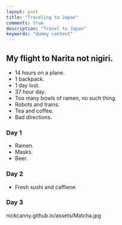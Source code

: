 ```yaml
---
layout: post
title: "Traveling to Japan"
comments: true
description: "Travel to Japan"
keywords: "dummy content"
---
```


## My flight to Narita not nigiri.
* 14 hours on a plane.
* 1 backpack.
* 1 day lost.
* 37 hour day.
* Too many bowls of ramen, no such thing.
* Robots and trains.
* Tea and coffee.
* Bad directions.

### Day 1
* Ramen.
* Masks.
* Beer.

### Day 2
* Fresh sushi and caffiene.

### Day 3
 nickcanny.github.io/assets/Matcha.jpg 
 
